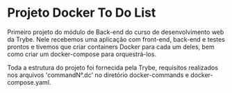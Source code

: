 # Projeto Docker To Do List

Primeiro projeto do módulo de Back-end do curso de desenvolvimento web da Trybe. Nele recebemos uma aplicação com front-end, back-end e testes prontos e tivemos que criar containers Docker para cada um deles, bem como criar um docker-compose para orquestrá-los. 

Toda a estrutura do projeto foi fornecida pela Trybe, requisitos realizados nos arquivos 'commandN°.dc' no diretório docker-commands e docker-compose.yaml.

